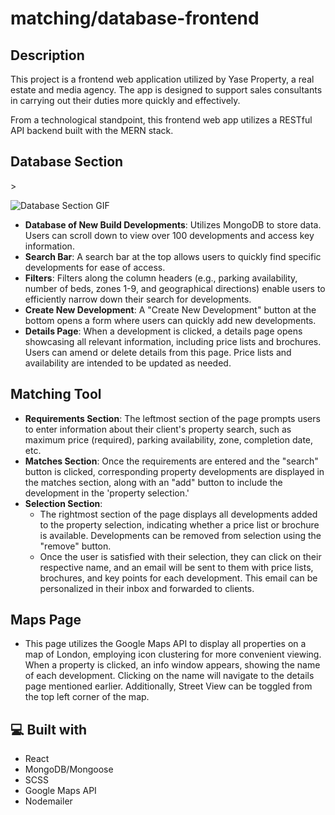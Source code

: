 # matching/database-frontend

<h2>Description</h2>
<p>This project is a frontend web application utilized by Yase Property, a real estate and media agency. The app is designed to support sales consultants in carrying out their duties more quickly and effectively.</p>

<p>From a technological standpoint, this frontend web app utilizes a RESTful API backend built with the MERN stack.</p>

<h2>Database Section</h2>>

![Database Section GIF](https://media.giphy.com/media/Fszh2H1gSBZ2jTbRTj/giphy.gif)

<ul>
  <li>
    <strong>Database of New Build Developments</strong>: Utilizes MongoDB to store data. Users can scroll down to view over 100 developments and access key information.
  </li>
  <li>
    <strong>Search Bar</strong>: A search bar at the top allows users to quickly find specific developments for ease of access.
  </li>
  <li>
    <strong>Filters</strong>: Filters along the column headers (e.g., parking availability, number of beds, zones 1-9, and geographical directions) enable users to efficiently narrow down their search for developments.
  </li>
  <li>
    <strong>Create New Development</strong>: A "Create New Development" button at the bottom opens a form where users can quickly add new developments.
  </li>
  <li>
    <strong>Details Page</strong>: When a development is clicked, a details page opens showcasing all relevant information, including price lists and brochures. Users can amend or delete details from this page. Price lists and availability are intended to be updated as needed.
  </li>
</ul>

<h2>Matching Tool</h2>
<ul>
  <li>
    <strong>Requirements Section</strong>: The leftmost section of the page prompts users to enter information about their client's property search, such as maximum price (required), parking availability, zone, completion date, etc.
  </li>
  <li>
    <strong>Matches Section</strong>: Once the requirements are entered and the "search" button is clicked, corresponding property developments are displayed in the matches section, along with an "add" button to include the development in the 'property selection.'
  </li>
  <li>
    <strong>Selection Section</strong>: 
    <ul>
      <li>The rightmost section of the page displays all developments added to the property selection, indicating whether a price list or brochure is available. Developments can be removed from selection using the "remove" button.</li>
      <li>Once the user is satisfied with their selection, they can click on their respective name, and an email will be sent to them with price lists, brochures, and key points for each development. This email can be personalized in their inbox and forwarded to clients.</li>
    </ul>
  </li>
</ul>

<h2>Maps Page</h2>
<ul>
  <li>
    This page utilizes the Google Maps API to display all properties on a map of London, employing icon clustering for more convenient viewing. When a property is clicked, an info window appears, showing the name of each development. Clicking on the name will navigate to the details page mentioned earlier. Additionally, Street View can be toggled from the top left corner of the map.
  </li>
</ul>

<h2>💻 Built with</h2>
<ul>
  <li>React</li>
  <li>MongoDB/Mongoose</li>
  <li>SCSS</li>
  <li>Google Maps API</li>
  <li>Nodemailer</li>
</ul>
